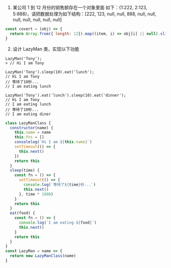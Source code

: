 1. 某公司 1 到 12 月份的销售额存在一个对象里面 如下：{1:222, 2:123, 5:888}，请把数据处理为如下结构：[222, 123, null, null, 888, null, null, null, null, null, null, null]

```js
const covert = (obj) => {
  return Array.from({ length: 12}).map((item, i) => obj[i] || null).slice(1)
}
```

2. 设计 LazyMan 类，实现以下功能

```
LazyMan('Tony');
> // Hi I am Tony

LazyMan('Tony').sleep(10).eat('lunch');
// Hi I am Tony
// 等待了10秒...
// I am eating lunch

LazyMan('Tony').eat('lunch').sleep(10).eat('dinner');
// Hi I am Tony
// I am eating lunch
// 等待了10秒...
// I am eating diner
```

```js
class LazyManClass {
  constructor(name) {
    this.name = name
    this.fns = []
    consolelog(`Hi I am ${this.name}`)
    setTimeout(() => {
      this.next()
    })
    return this
  }
  sleep(time) {
    const fn = () => {
      setTimeout(() => {
        console.log(`等待了${time}秒...`)
        this.next()
      }, time * 1000)
    }
    return this
  }
  eat(food) {
    const fn = () => {
      console.log(`I am eating ${food}`) 
      this.next()
    }
    return this
  }
} 
const LazyMan = name => {
  return new LazyManClass(name)
}
```